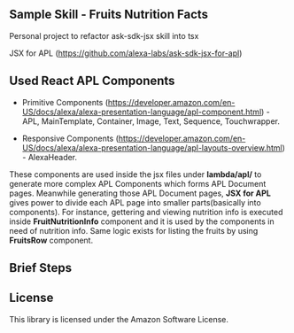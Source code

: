 ## Sample Skill - Fruits Nutrition Facts

Personal project to refactor ask-sdk-jsx skill into tsx

JSX for APL (https://github.com/alexa-labs/ask-sdk-jsx-for-apl)

## Used React APL Components

- Primitive Components (https://developer.amazon.com/en-US/docs/alexa/alexa-presentation-language/apl-component.html) - APL, MainTemplate, Container, Image, Text, Sequence, Touchwrapper.

- Responsive Components (https://developer.amazon.com/en-US/docs/alexa/alexa-presentation-language/apl-layouts-overview.html) - AlexaHeader.

These components are used inside the jsx files under **lambda/apl/** to generate more complex APL Components which forms APL Document pages. Meanwhile generating those APL Document pages, **JSX for APL** gives power to divide each APL page into smaller parts(basically into components). For instance, gettering and viewing nutrition info is executed inside **FruitNutritionInfo** component and it is used by the components in need of nutrition info. Same logic exists for listing the fruits by using **FruitsRow** component.

## Brief Steps

## License

This library is licensed under the Amazon Software License.
